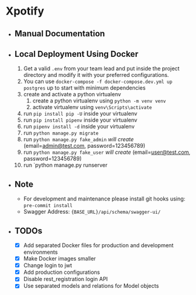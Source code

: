 # Xpotify

* ## Manual Documentation

* ## Local Deployment Using Docker

    1. Get a valid `.env` from your team lead and put inside the project directory and modify it with your preferred configurations.
    2. You can use `docker-compose -f docker-compose.dev.yml up postgres` up to start with minimum dependencies
    3. create and activate a python virtualenv
       1. create a python virtualenv using `python -m venv venv`
       2. activate virtualenv using `venv\Scripts\activate`
    4. run `pip install pip -U` inside your virtualenv
    5. run `pip install pipenv` inside your virtualenv
    6. run `pipenv install -d` inside your virtualenv
    7. run `python manage.py migrate`
    8. run `python manage.py fake_admin` _will create_ (email=<admin@test.com>, password=123456789)
    9. run `python manage.py fake_user` _will create_ (email=<user@test.com>, password=123456789)
    10. run `python manage.py runserver

* ## Note

  * For development and maintenance please install git hooks using: `pre-commit install`
  * Swagger Address: `{BASE_URL}/api/schema/swagger-ui/`

* ## TODOs

  * [x] Add separated Docker files for production and development environments
  * [x] Make Docker images smaller
  * [x] Change login to jwt
  * [x] Add production configurations
  * [x] Disable rest_registration login API
  * [x] Use separated models and relations for Model objects

